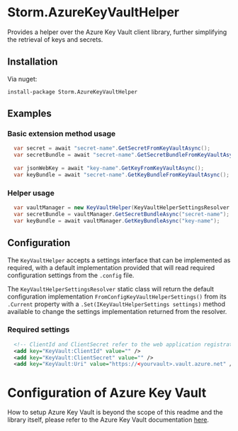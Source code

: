# Storm.AzureKeyVaultHelper

Provides a helper over the Azure Key Vault client library, further simplifying the retrieval of keys and secrets.

## Installation

Via nuget:

`
  install-package Storm.AzureKeyVaultHelper
`

## Examples

### Basic extension method usage
```c#
  var secret = await "secret-name".GetSecretFromKeyVaultAsync();
  var secretBundle = await "secret-name".GetSecretBundleFromKeyVaultAsync();
  
  var jsonWebKey = await "key-name".GetKeyFromKeyVaultAsync();
  var keyBundle = await "secret-name".GetKeyBundleFromKeyVaultAsync();
```

### Helper usage
```c#
  var vaultManager = new KeyVaultHelper(KeyVaultHelperSettingsResolver.Current);
  var secretBundle = vaultManager.GetSecretBundleAsync("secret-name");
  var keyBundle = await vaultManager.GetKeyBundleAsync("key-name");
```

## Configuration

The ```KeyVaultHelper``` accepts a settings interface that can be implemented as required, with a default implementation provided that will read required configuration settings from the ```.config``` file.

The ```KeyVaultHelperSettingsResolver``` static class will return the default configuration implementation ```FromConfigKeyVaultHelperSettings()``` from its ```.Current``` property with a ```.Set(IKeyVaultHelperSettings settings)``` method available to change the settings implementation returned from the resolver.

### Required settings

```xml
  <!-- ClientId and ClientSecret refer to the web application registration with Azure Active Directory -->
  <add key="KeyVault:ClientId" value="" />
  <add key="KeyVault:ClientSecret" value="" />
  <add key="KeyVault:Uri" value="https://<yourvault>.vault.azure.net" />
```

# Configuration of Azure Key Vault
How to setup Azure Key Vault is beyond the scope of this readme and the library itself, please refer to the Azure Key Vault documentation [here](https://docs.microsoft.com/en-us/azure/key-vault/).
